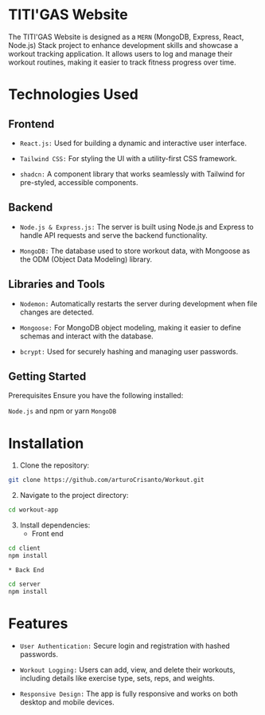 # TITI'GAS Website

The TITI'GAS Website is designed as a `MERN` (MongoDB, Express, React, Node.js) Stack project to enhance development skills and showcase a workout tracking application. It allows users to log and manage their workout routines, making it easier to track fitness progress over time.

# Technologies Used

## Frontend

- `React.js:` Used for building a dynamic and interactive user interface.

- `Tailwind CSS:` For styling the UI with a utility-first CSS framework.

- `shadcn:` A component library that works seamlessly with Tailwind for pre-styled, accessible components.

## Backend

- `Node.js & Express.js:` The server is built using Node.js and Express to handle API requests and serve the backend functionality.

- `MongoDB:` The database used to store workout data, with Mongoose as the ODM (Object Data Modeling) library.

## Libraries and Tools

- `Nodemon:` Automatically restarts the server during development when file changes are detected.

- `Mongoose:` For MongoDB object modeling, making it easier to define schemas and interact with the database.

- `bcrypt:` Used for securely hashing and managing user passwords.

## Getting Started

Prerequisites
Ensure you have the following installed:

`Node.js` and npm or yarn
`MongoDB`

# Installation

1. Clone the repository:

```bash
git clone https://github.com/arturoCrisanto/Workout.git
```

2. Navigate to the project directory:

```bash
cd workout-app
```

3. Install dependencies:
   - Front end

```bash
cd client
npm install
```

    * Back End

```bash
cd server
npm install
```

# Features

- `User Authentication:` Secure login and registration with hashed passwords.

- `Workout Logging:` Users can add, view, and delete their workouts, including details like exercise type, sets, reps, and weights.

- `Responsive Design:` The app is fully responsive and works on both desktop and mobile devices.
